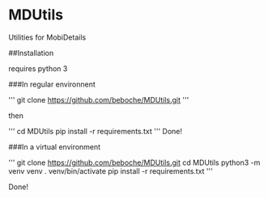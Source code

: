 # MDUtils
Utilities for MobiDetails


##Installation


requires python 3

###In regular environnent

'''
git clone https://github.com/beboche/MDUtils.git
'''

then

'''
cd MDUtils
pip install -r requirements.txt
'''
Done!

###In a virtual environment


'''
git clone https://github.com/beboche/MDUtils.git
cd MDUtils
python3 -m venv venv
. venv/bin/activate
pip install -r requirements.txt
'''

Done!
